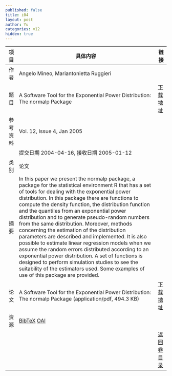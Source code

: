 ```yaml
---
published: false
title: i04
layout: post
author: Yu
categories: v12
hidden: true
---
```


| 项目 | 具体内容 | 链接 |
|---:|---|---|
| 作者 | Angelo Mineo, Mariantonietta Ruggieri| |
| 题目 |A Software Tool for the Exponential Power Distribution: The normalp Package | [下载地址](http://www.jstatsoft.org/v12/i04/paper) |
| 参考资料 |Vol. 12, Issue 4, Jan 2005 | |
| | 提交日期 2004-04-16, 接收日期 2005-01-12| | 
| 类别 | 论文| |
| 摘要 | In this paper we present the normalp package, a package for the statistical environment R that has a set of tools for dealing with the exponential power distribution. In this package there are functions to compute the density function, the distribution function and the quantiles from an exponential power distribution and to generate pseudo-random numbers from the same distribution. Moreover, methods concerning the estimation of the distribution parameters are described and implemented. It is also possible to estimate linear regression models when we assume the random errors distributed according to an exponential power distribution. A set of functions is designed to perform simulation studies to see the suitability of the estimators used. Some examples of use of this package are provided.| |
| 论文 | A Software Tool for the Exponential Power Distribution: The normalp Package  (application/pdf, 494.3 KB)| [下载地址](http://www.jstatsoft.org/v12/i04/paper) |
| 资源 | [BibTeX](http://www.jstatsoft.org/v12/i04/bibtex) [OAI](http://www.jstatsoft.org/oai?verb=GetRecord&identifier=oai.jstatsoft/v12/i04&prefix=oai_dc)| |
| |  | [返回卷目录]({{site.baseurl}}/volume/v12.html) |